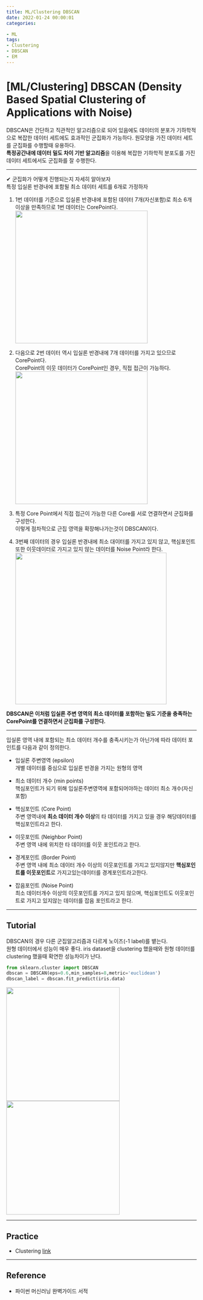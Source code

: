 ```yaml
---
title: ML/Clustering DBSCAN
date: 2022-01-24 00:00:01
categories:

- ML
tags:
- Clustering
- DBSCAN
- EM
---
```


# [ML/Clustering] DBSCAN (Density Based Spatial Clustering of Applications with Noise)
DBSCAN은 간단하고 직관적인 알고리즘으로 되어 있음에도 데이터의 분포가 기하학적으로 복잡한 데이터 세트에도 효과적인 군집화가 가능하다. 원모양을 가진 데이터 세트를 군집화를 수행할때 유용하다.<br>**특정공간내에 데이터 밀도 차이 기반 알고리즘**을 이용해 복잡한 기하학적 분포도를 가진 데이터 세트에서도 군집화를 잘 수행한다. 

---

✔ 군집화가 어떻게 진행되는지 자세히 알아보자<Br>특정 입실론 반경내에 포함될 최소 데이터 세트를 6개로 가정하자

1. 1번 데이터를 기준으로 입실론 반경내에 포함된 데이터 7개(자신포함)로 최소 6개 이상을 만족하므로 1번 데이터는 CorePoint다. <br><img src =' https://drive.google.com/uc?export=download&id=1YuBmtQNyRPvA6_bDOqOWra3jbSeaW-K4' width = 350>


2. 다음으로 2번 데이터 역시 입실론 반경내에 7개 데이터를 가지고 있으므로 CorePoint다.<br>CorePoint의 이웃 데이터가 CorePoint인 경우, 직접 접근이 가능하다.<br><img src =' https://drive.google.com/uc?export=download&id=1NFHpjjf3x9Roj3Cc9t_p6Z4f-RbMIk3m' width = 350>

3. 특정 Core Point에서 직접 접근이 가능한 다른 Core를 서로 연결하면서 군집화를 구성한다.<br>이렇게 점차적으로 근집 영역을 확장해나가는것이 DBSCAN이다.

4. 3번째 데이터의 경우 입실론 반경내에 최소 대이터를 가지고 있지 않고, 핵심포인트 또한 이웃데이터로 가지고 있지 않는 데이터를 Noise Point라 한다.<br><img src =' https://drive.google.com/uc?export=download&id=19f4aabKwE-JaL0lAoBbewXeskkEkvjoF' width = 400>

**DBSCAN은 이처럼 입실론 주변 영역의 최소 데이터를 포함하는 밀도 기준을 충족하는 CorePoint를 연결하면서 군집화를 구성한다.**

---

입실론 영역 내에 포함되는 최소 데이터 개수를 충족시키는가 아닌가에 따라 데이터 포인트를 다음과 같이 정의한다.
- 입실론 주변영역 (epsilon) <br>개별 데이터를 중심으로 입실론 반경을 가지는 원형의 영역

- 최소 데이터 개수 (min points) <br>핵심포인트가 되기 위해 입실론주변영역에 포함되어야하는 데이터 최소 개수(자신 포함)

- 핵심포인트 (Core Point) <br>주변 영역내에 **최소 데이터 개수 이상**의 타 데이터를 가지고 있을 경우 해당데이터를 핵심포인트라고 한다.

- 이웃포인트 (Neighbor Point) <br>주변 영역 내에 위치한 타 데이터를 이웃 포인트라고 한다.

- 경계포인트 (Border Point) <br>주변 영역 내에 최소 데이터 개수 이상의 이웃포인트를 가지고 있지않지만 **핵심포인트를 이웃포인트**로 가지고있는데이터를 경계포인트라고한다.

- 잡음포인트 (Noise Point) <br>최소 데이터개수 이상의 이웃포인트를 가지고 있지 않으며, 핵심포인트도 이웃포인트로 가지고 있지않는 데이터를 잡음 포인트라고 한다.

---

## Tutorial
DBSCAN의 경우 다른 군집알고리즘과 다르게 노이즈(-1 label)를 뱉는다. <br>원형 데이터에서 성능이 매우 좋다. iris dataset을 clustering 했을때와 원형 데이터를 clustering 했을때 확연한 성능차이가 난다.
```python
from sklearn.cluster import DBSCAN
dbscan = DBSCAN(eps=0.6,min_samples=8,metric='euclidean')
dbscan_label = dbscan.fit_predict(iris.data)
```
<img src =' https://drive.google.com/uc?export=download&id=1-1nwfemWi78-SunKzXDE81_1lddquOIM' width = 300> <img src =' https://drive.google.com/uc?export=download&id=16SHIYr6okh4hO_8wtqBsp1XjMWWOx7Rm' width = 300>


---

##  Practice

- Clustering [link](https://github.com/ominiv/Practice_ML/blob/master/Practice/Clustering.ipynb)

-----

## Reference

- 파이썬 머신러닝 완벽가이드 서적

